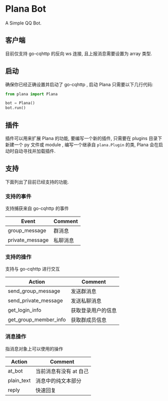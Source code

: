 # Plana Bot

A Simple QQ Bot.

## 客户端

目前仅支持 go-cqhttp 的反向 ws 连接, 且上报消息需要设置为 array 类型.

## 启动

确保你已经正确设置并启动了 go-cqhttp , 启动 Plana 只需要以下几行代码:

```python
from plana import Plana

bot = Plana()
bot.run()
```

## 插件

插件可以用来扩展 Plana 的功能, 要编写一个新的插件, 只需要在 plugins 目录下新建一个 py 文件或 module ,
编写一个继承自 `plana.Plugin` 的类, Plana 会在启动时自动寻找并加载插件.

## 支持

下面列出了目前已经支持的功能.

### 支持的事件

支持捕获来自 go-cqhttp 的事件

| Event | Comment |
|---|---|
| group_message | 群消息 |
| private_message | 私聊消息 |

### 支持的操作

支持与 go-cqhttp 进行交互

| Action | Comment |
|---|---|
| send_group_message | 发送群消息 |
| send_private_message | 发送私聊消息 |
| get_login_info | 获取登录用户的信息 |
| get_group_member_info | 获取群成员信息 |

### 消息操作

指消息对象上可以使用的操作

| Action | Comment |
|---|---|
| at_bot | 当前消息有没有 at 自己 |
| plain_text | 消息中的纯文本部分 |
| reply | 快速回复 |
